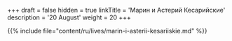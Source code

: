 +++
draft = false
hidden = true
linkTitle = 'Марин и Астерий Кесарийские'
description = '20 August'
weight = 20
+++

{{% include file="content/ru/lives/marin-i-asterii-kesariiskie.md" %}}
